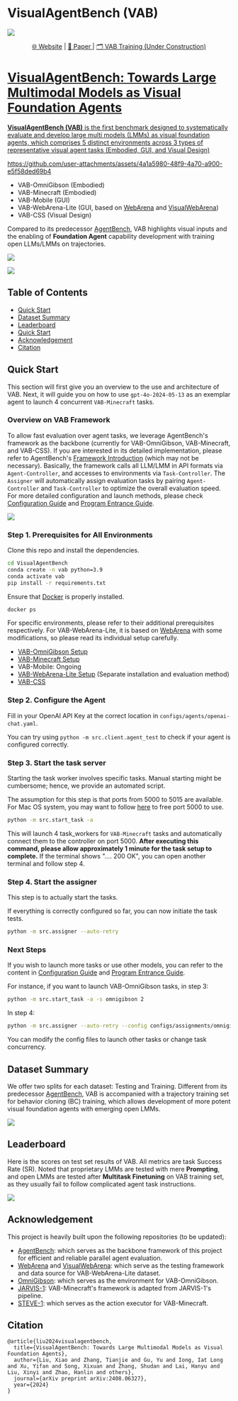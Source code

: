 # VisualAgentBench (VAB)

![](./assets/cover.png)

<p align="center">
   <a href="" target="_blank">🌐 Website</a> | <a href="https://arxiv.org/abs/2408.06327" target="_blank">📃 Paper </a> | <a href="" target="_blank"> 🗂️ VAB Training (Under Construction)
</p>

# VisualAgentBench: Towards Large Multimodal Models as Visual Foundation Agents

**VisualAgentBench (VAB)** is the first benchmark designed to systematically evaluate and develop large multi models (LMMs) as visual foundation agents, which comprises 5 distinct environments across 3 types of representative visual agent tasks (Embodied, GUI, and Visual Design)

https://github.com/user-attachments/assets/4a1a5980-48f9-4a70-a900-e5f58ded69b4

- VAB-OmniGibson (Embodied)
- VAB-Minecraft (Embodied)
- VAB-Mobile (GUI)
- VAB-WebArena-Lite (GUI, based on [WebArena](https://github.com/web-arena-x/webarena) and [VisualWebArena](https://github.com/web-arena-x/visualwebarena))
- VAB-CSS (Visual Design)

Compared to its predecessor [AgentBench](https://github.com/THUDM/AgentBench), VAB highlights visual inputs and the enabling of **Foundation Agent** capability development with training open LLMs/LMMs on trajectories. 

![](./assets/visualagentbench.png)

![](./assets/intro.png)

## Table of Contents

-   [Quick Start](#quick-start)
-   [Dataset Summary](#dataset-summary)
-   [Leaderboard](#leaderboard)
-   [Quick Start](#quick-start)
-   [Acknowledgement](#acknowledgement)
-   [Citation](#citation)

## Quick Start

This section will first give you an overview to the use and architecture of VAB.
Next, it will guide you on how to use `gpt-4o-2024-05-13` as an exemplar agent to launch 4 concurrent `VAB-Minecraft` tasks.

### Overview on VAB Framework

To allow fast evaluation over agent tasks, we leverage AgentBench's framework as the backbone (currently for VAB-OmniGibson, VAB-Minecraft, and VAB-CSS).
If you are interested in its detailed implementation, please refer to AgentBench's [Framework Introduction](https://github.com/THUDM/AgentBench/blob/main/docs/Introduction_en.md) (which may not be necessary).
Basically, the framework calls all LLM/LMM in API formats via `Agent-Controller`, and accesses to environments via `Task-Controller`.
The `Assigner` will automatically assign evaluation tasks by pairing `Agent-Controller` and `Task-Controller` to optimize the overall evaluation speed.
For more detailed configuration and launch methods, please check [Configuration Guide](docs/Config_en.md)
and [Program Entrance Guide](docs/Entrance_en.md).

![](./assets/framework.png)

### Step 1. Prerequisites for All Environments

Clone this repo and install the dependencies.

```bash
cd VisualAgentBench
conda create -n vab python=3.9
conda activate vab
pip install -r requirements.txt
```

Ensure that [Docker](https://www.docker.com/) is properly installed.

```bash
docker ps
```

For specific environments, please refer to their additional prerequisites respectively.
For VAB-WebArena-Lite, it is based on [WebArena](https://github.com/webarena-x/webarena) with some modifications, so please read its individual setup carefully.

* [VAB-OmniGibson Setup](docs/detailed_setups/VAB-OmniGibson.md)
* [VAB-Minecraft Setup](docs/detailed_setups/VAB-Minecraft.md)
* VAB-Mobile: Ongoing
* [VAB-WebArena-Lite Setup](VAB-WebArena-Lite) (Separate installation and evaluation method)
* [VAB-CSS](docs/detailed_setups/VAB-CSS.md)

### Step 2. Configure the Agent

Fill in your OpenAI API Key at the correct location in `configs/agents/openai-chat.yaml`.

You can try using `python -m src.client.agent_test` to check if your agent is configured correctly.


### Step 3. Start the task server

Starting the task worker involves specific tasks. Manual starting might be cumbersome; hence, we provide an automated script.

The assumption for this step is that ports from 5000 to 5015 are available. For Mac OS system, you may want to follow [here](https://stackoverflow.com/questions/69955686/why-cant-i-run-the-project-on-port-5000) to free port 5000 to use.

```bash
python -m src.start_task -a
```

This will launch 4 task_workers for `VAB-Minecraft` tasks and automatically connect them to the controller on port 5000. **After executing this command, please allow approximately 1 minute for the task setup to complete.** If the terminal shows ".... 200 OK", you can open another terminal and follow step 4.

### Step 4. Start the assigner

This step is to actually start the tasks.

If everything is correctly configured so far, you can now initiate the task tests.

```bash
python -m src.assigner --auto-retry
```

### Next Steps

If you wish to launch more tasks or use other models, you can refer to the content in [Configuration Guide](docs/Config_en.md) and [Program Entrance Guide](docs/Entrance_en.md).

For instance, if you want to launch VAB-OmniGibson tasks, in step 3:

```bash
python -m src.start_task -a -s omnigibson 2
```

In step 4: 

```bash
python -m src.assigner --auto-retry --config configs/assignments/omnigibson.yaml
```

You can modify the config files to launch other tasks or change task concurrency.

## Dataset Summary

We offer two splits for each dataset: Testing and Training. Different from its predecessor [AgentBench](https://github.com/THUDM/AgentBench), VAB is accompanied with a trajectory training set for behavior cloning (BC) training, which allows development of more potent visual foundation agents with emerging open LMMs.

![](./assets/statistics.png)

## Leaderboard

Here is the scores on test set results of VAB. All metrics are task Success Rate (SR). Noted that proprietary LMMs are tested with mere **Prompting**, and open LMMs are tested after **Multitask Finetuning** on VAB training set, as they usually fail to follow complicated agent task instructions.

![](./assets/leaderboard.png)


## Acknowledgement
This project is heavily built upon the following repositories (to be updated):

* [AgentBench](https://github.com/THUDM/AgentBench): which serves as the backbone framework of this project for efficient and reliable parallel agent evaluation.
* [WebArena](https://github.com/web-arena-x/webarena) and [VisualWebArena](https://github.com/web-arena-x/visualwebarena): which serve as the testing framework and data source for VAB-WebArena-Lite dataset.
* [OmniGibson](https://github.com/StanfordVL/OmniGibson): which serves as the environment for VAB-OmniGibson.
* [JARVIS-1](https://github.com/CraftJarvis/JARVIS-1): VAB-Minecraft's framework is adapted from JARVIS-1's pipeline.
* [STEVE-1](https://github.com/Shalev-Lifshitz/STEVE-1): which serves as the action executor for VAB-Minecraft.

## Citation

```
@article{liu2024visualagentbench,
  title={VisualAgentBench: Towards Large Multimodal Models as Visual Foundation Agents},
  author={Liu, Xiao and Zhang, Tianjie and Gu, Yu and Iong, Iat Long and Xu, Yifan and Song, Xixuan and Zhang, Shudan and Lai, Hanyu and Liu, Xinyi and Zhao, Hanlin and others},
  journal={arXiv preprint arXiv:2408.06327},
  year={2024}
}
```
